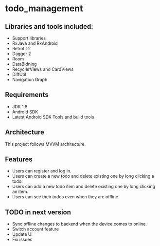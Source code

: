 # todo_management

## Libraries and tools included:

- Support libraries
- RxJava and RxAndroid
- Retrofit 2
- Dagger 2
- Room
- DataBidning
- RecyclerViews and CardViews
- DiffUtil
- Navigation Graph

## Requirements
- JDK 1.8
- Android SDK
- Latest Android SDK Tools and build tools

## Architecture

This project follows MVVM architecture.

## Features
- Users can register and log in.
- Users can create a new todo and delete existing one by long clicking a todo.
- Users can add a new todo item and delete existing one by long clicking an item.
- Users can see their todos even when they are offline.

## TODO in next version
- Sync offline changes to backend when the device comes to online.
- Switch account feature
- Update UI
- Fix issues
